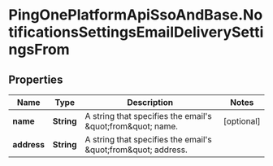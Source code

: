# PingOnePlatformApiSsoAndBase.NotificationsSettingsEmailDeliverySettingsFrom

## Properties

Name | Type | Description | Notes
------------ | ------------- | ------------- | -------------
**name** | **String** | A string that specifies the email&#39;s \&quot;from\&quot; name. | [optional] 
**address** | **String** | A string that specifies the email&#39;s \&quot;from\&quot; address. | 



